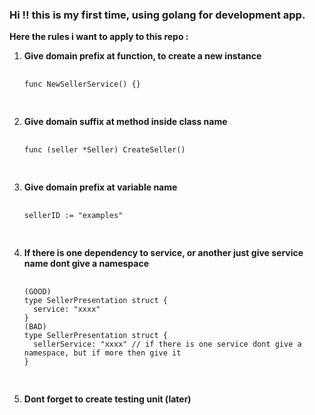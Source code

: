 <h3>Hi !! this is my first time, using golang for development app.</h3>

<b>Here the rules i want to apply to this repo :</b>

<ol>
<li>
  <b>Give domain prefix at function, to create a new instance</b>
  <pre>
    <code>
func NewSellerService() {} 
    </code>
  </pre>
</li>

<li>
  <b>Give domain suffix at method inside class name</b>
  <pre>
    <code>
func (seller *Seller) CreateSeller()
    </code>
  </pre>
</li>

<li>
  <b>Give domain prefix at variable name</b>
  <pre>
    <code>
sellerID := "examples"
    </code>
  </pre>
</li>

<li>
  <b>If there is one dependency to service, or another just give service name dont give a namespace</b>
  <pre>
    <code>
(GOOD)
type SellerPresentation struct {
  service: "xxxx"
}
(BAD)
type SellerPresentation struct {
  sellerService: "xxxx" // if there is one service dont give a namespace, but if more then give it
}
    </code>
  </pre>
</li>

<li>
  <b>Dont forget to create testing unit (later)</b>
</li>
</ol>
